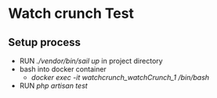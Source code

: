 # Watch crunch Test

## Setup process


- RUN *./vendor/bin/sail up* in project directory
- bash into docker container 
  - *docker exec -it watchcrunch_watchCrunch_1 /bin/bash*
- RUN *php artisan test*
